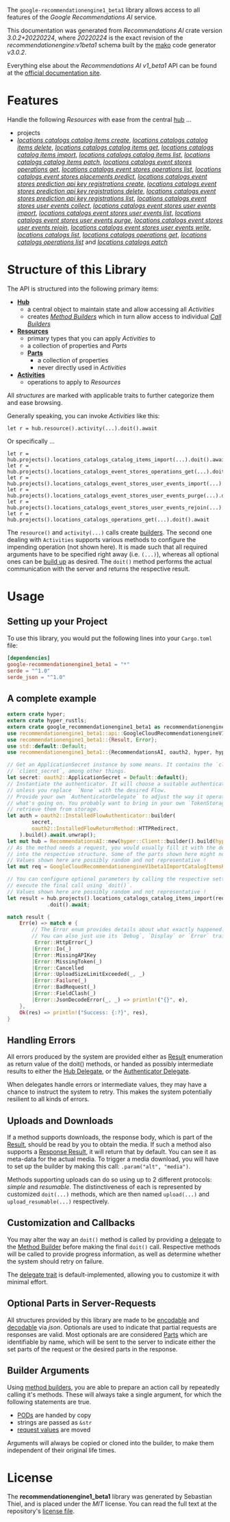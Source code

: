 <!---
DO NOT EDIT !
This file was generated automatically from 'src/mako/api/README.md.mako'
DO NOT EDIT !
-->
The `google-recommendationengine1_beta1` library allows access to all features of the *Google Recommendations AI* service.

This documentation was generated from *Recommendations AI* crate version *3.0.2+20220224*, where *20220224* is the exact revision of the *recommendationengine:v1beta1* schema built by the [mako](http://www.makotemplates.org/) code generator *v3.0.2*.

Everything else about the *Recommendations AI* *v1_beta1* API can be found at the
[official documentation site](https://cloud.google.com/recommendations-ai/docs).
# Features

Handle the following *Resources* with ease from the central [hub](https://docs.rs/google-recommendationengine1_beta1/3.0.2+20220224/google_recommendationengine1_beta1/RecommendationsAI) ... 

* projects
 * [*locations catalogs catalog items create*](https://docs.rs/google-recommendationengine1_beta1/3.0.2+20220224/google_recommendationengine1_beta1/api::ProjectLocationCatalogCatalogItemCreateCall), [*locations catalogs catalog items delete*](https://docs.rs/google-recommendationengine1_beta1/3.0.2+20220224/google_recommendationengine1_beta1/api::ProjectLocationCatalogCatalogItemDeleteCall), [*locations catalogs catalog items get*](https://docs.rs/google-recommendationengine1_beta1/3.0.2+20220224/google_recommendationengine1_beta1/api::ProjectLocationCatalogCatalogItemGetCall), [*locations catalogs catalog items import*](https://docs.rs/google-recommendationengine1_beta1/3.0.2+20220224/google_recommendationengine1_beta1/api::ProjectLocationCatalogCatalogItemImportCall), [*locations catalogs catalog items list*](https://docs.rs/google-recommendationengine1_beta1/3.0.2+20220224/google_recommendationengine1_beta1/api::ProjectLocationCatalogCatalogItemListCall), [*locations catalogs catalog items patch*](https://docs.rs/google-recommendationengine1_beta1/3.0.2+20220224/google_recommendationengine1_beta1/api::ProjectLocationCatalogCatalogItemPatchCall), [*locations catalogs event stores operations get*](https://docs.rs/google-recommendationengine1_beta1/3.0.2+20220224/google_recommendationengine1_beta1/api::ProjectLocationCatalogEventStoreOperationGetCall), [*locations catalogs event stores operations list*](https://docs.rs/google-recommendationengine1_beta1/3.0.2+20220224/google_recommendationengine1_beta1/api::ProjectLocationCatalogEventStoreOperationListCall), [*locations catalogs event stores placements predict*](https://docs.rs/google-recommendationengine1_beta1/3.0.2+20220224/google_recommendationengine1_beta1/api::ProjectLocationCatalogEventStorePlacementPredictCall), [*locations catalogs event stores prediction api key registrations create*](https://docs.rs/google-recommendationengine1_beta1/3.0.2+20220224/google_recommendationengine1_beta1/api::ProjectLocationCatalogEventStorePredictionApiKeyRegistrationCreateCall), [*locations catalogs event stores prediction api key registrations delete*](https://docs.rs/google-recommendationengine1_beta1/3.0.2+20220224/google_recommendationengine1_beta1/api::ProjectLocationCatalogEventStorePredictionApiKeyRegistrationDeleteCall), [*locations catalogs event stores prediction api key registrations list*](https://docs.rs/google-recommendationengine1_beta1/3.0.2+20220224/google_recommendationengine1_beta1/api::ProjectLocationCatalogEventStorePredictionApiKeyRegistrationListCall), [*locations catalogs event stores user events collect*](https://docs.rs/google-recommendationengine1_beta1/3.0.2+20220224/google_recommendationengine1_beta1/api::ProjectLocationCatalogEventStoreUserEventCollectCall), [*locations catalogs event stores user events import*](https://docs.rs/google-recommendationengine1_beta1/3.0.2+20220224/google_recommendationengine1_beta1/api::ProjectLocationCatalogEventStoreUserEventImportCall), [*locations catalogs event stores user events list*](https://docs.rs/google-recommendationengine1_beta1/3.0.2+20220224/google_recommendationengine1_beta1/api::ProjectLocationCatalogEventStoreUserEventListCall), [*locations catalogs event stores user events purge*](https://docs.rs/google-recommendationengine1_beta1/3.0.2+20220224/google_recommendationengine1_beta1/api::ProjectLocationCatalogEventStoreUserEventPurgeCall), [*locations catalogs event stores user events rejoin*](https://docs.rs/google-recommendationengine1_beta1/3.0.2+20220224/google_recommendationengine1_beta1/api::ProjectLocationCatalogEventStoreUserEventRejoinCall), [*locations catalogs event stores user events write*](https://docs.rs/google-recommendationengine1_beta1/3.0.2+20220224/google_recommendationengine1_beta1/api::ProjectLocationCatalogEventStoreUserEventWriteCall), [*locations catalogs list*](https://docs.rs/google-recommendationengine1_beta1/3.0.2+20220224/google_recommendationengine1_beta1/api::ProjectLocationCatalogListCall), [*locations catalogs operations get*](https://docs.rs/google-recommendationengine1_beta1/3.0.2+20220224/google_recommendationengine1_beta1/api::ProjectLocationCatalogOperationGetCall), [*locations catalogs operations list*](https://docs.rs/google-recommendationengine1_beta1/3.0.2+20220224/google_recommendationengine1_beta1/api::ProjectLocationCatalogOperationListCall) and [*locations catalogs patch*](https://docs.rs/google-recommendationengine1_beta1/3.0.2+20220224/google_recommendationengine1_beta1/api::ProjectLocationCatalogPatchCall)




# Structure of this Library

The API is structured into the following primary items:

* **[Hub](https://docs.rs/google-recommendationengine1_beta1/3.0.2+20220224/google_recommendationengine1_beta1/RecommendationsAI)**
    * a central object to maintain state and allow accessing all *Activities*
    * creates [*Method Builders*](https://docs.rs/google-recommendationengine1_beta1/3.0.2+20220224/google_recommendationengine1_beta1/client::MethodsBuilder) which in turn
      allow access to individual [*Call Builders*](https://docs.rs/google-recommendationengine1_beta1/3.0.2+20220224/google_recommendationengine1_beta1/client::CallBuilder)
* **[Resources](https://docs.rs/google-recommendationengine1_beta1/3.0.2+20220224/google_recommendationengine1_beta1/client::Resource)**
    * primary types that you can apply *Activities* to
    * a collection of properties and *Parts*
    * **[Parts](https://docs.rs/google-recommendationengine1_beta1/3.0.2+20220224/google_recommendationengine1_beta1/client::Part)**
        * a collection of properties
        * never directly used in *Activities*
* **[Activities](https://docs.rs/google-recommendationengine1_beta1/3.0.2+20220224/google_recommendationengine1_beta1/client::CallBuilder)**
    * operations to apply to *Resources*

All *structures* are marked with applicable traits to further categorize them and ease browsing.

Generally speaking, you can invoke *Activities* like this:

```Rust,ignore
let r = hub.resource().activity(...).doit().await
```

Or specifically ...

```ignore
let r = hub.projects().locations_catalogs_catalog_items_import(...).doit().await
let r = hub.projects().locations_catalogs_event_stores_operations_get(...).doit().await
let r = hub.projects().locations_catalogs_event_stores_user_events_import(...).doit().await
let r = hub.projects().locations_catalogs_event_stores_user_events_purge(...).doit().await
let r = hub.projects().locations_catalogs_event_stores_user_events_rejoin(...).doit().await
let r = hub.projects().locations_catalogs_operations_get(...).doit().await
```

The `resource()` and `activity(...)` calls create [builders][builder-pattern]. The second one dealing with `Activities` 
supports various methods to configure the impending operation (not shown here). It is made such that all required arguments have to be 
specified right away (i.e. `(...)`), whereas all optional ones can be [build up][builder-pattern] as desired.
The `doit()` method performs the actual communication with the server and returns the respective result.

# Usage

## Setting up your Project

To use this library, you would put the following lines into your `Cargo.toml` file:

```toml
[dependencies]
google-recommendationengine1_beta1 = "*"
serde = "^1.0"
serde_json = "^1.0"
```

## A complete example

```Rust
extern crate hyper;
extern crate hyper_rustls;
extern crate google_recommendationengine1_beta1 as recommendationengine1_beta1;
use recommendationengine1_beta1::api::GoogleCloudRecommendationengineV1beta1ImportCatalogItemsRequest;
use recommendationengine1_beta1::{Result, Error};
use std::default::Default;
use recommendationengine1_beta1::{RecommendationsAI, oauth2, hyper, hyper_rustls};

// Get an ApplicationSecret instance by some means. It contains the `client_id` and 
// `client_secret`, among other things.
let secret: oauth2::ApplicationSecret = Default::default();
// Instantiate the authenticator. It will choose a suitable authentication flow for you, 
// unless you replace  `None` with the desired Flow.
// Provide your own `AuthenticatorDelegate` to adjust the way it operates and get feedback about 
// what's going on. You probably want to bring in your own `TokenStorage` to persist tokens and
// retrieve them from storage.
let auth = oauth2::InstalledFlowAuthenticator::builder(
        secret,
        oauth2::InstalledFlowReturnMethod::HTTPRedirect,
    ).build().await.unwrap();
let mut hub = RecommendationsAI::new(hyper::Client::builder().build(hyper_rustls::HttpsConnector::with_native_roots().https_or_http().enable_http1().enable_http2().build()), auth);
// As the method needs a request, you would usually fill it with the desired information
// into the respective structure. Some of the parts shown here might not be applicable !
// Values shown here are possibly random and not representative !
let mut req = GoogleCloudRecommendationengineV1beta1ImportCatalogItemsRequest::default();

// You can configure optional parameters by calling the respective setters at will, and
// execute the final call using `doit()`.
// Values shown here are possibly random and not representative !
let result = hub.projects().locations_catalogs_catalog_items_import(req, "parent")
             .doit().await;

match result {
    Err(e) => match e {
        // The Error enum provides details about what exactly happened.
        // You can also just use its `Debug`, `Display` or `Error` traits
         Error::HttpError(_)
        |Error::Io(_)
        |Error::MissingAPIKey
        |Error::MissingToken(_)
        |Error::Cancelled
        |Error::UploadSizeLimitExceeded(_, _)
        |Error::Failure(_)
        |Error::BadRequest(_)
        |Error::FieldClash(_)
        |Error::JsonDecodeError(_, _) => println!("{}", e),
    },
    Ok(res) => println!("Success: {:?}", res),
}

```
## Handling Errors

All errors produced by the system are provided either as [Result](https://docs.rs/google-recommendationengine1_beta1/3.0.2+20220224/google_recommendationengine1_beta1/client::Result) enumeration as return value of
the doit() methods, or handed as possibly intermediate results to either the 
[Hub Delegate](https://docs.rs/google-recommendationengine1_beta1/3.0.2+20220224/google_recommendationengine1_beta1/client::Delegate), or the [Authenticator Delegate](https://docs.rs/yup-oauth2/*/yup_oauth2/trait.AuthenticatorDelegate.html).

When delegates handle errors or intermediate values, they may have a chance to instruct the system to retry. This 
makes the system potentially resilient to all kinds of errors.

## Uploads and Downloads
If a method supports downloads, the response body, which is part of the [Result](https://docs.rs/google-recommendationengine1_beta1/3.0.2+20220224/google_recommendationengine1_beta1/client::Result), should be
read by you to obtain the media.
If such a method also supports a [Response Result](https://docs.rs/google-recommendationengine1_beta1/3.0.2+20220224/google_recommendationengine1_beta1/client::ResponseResult), it will return that by default.
You can see it as meta-data for the actual media. To trigger a media download, you will have to set up the builder by making
this call: `.param("alt", "media")`.

Methods supporting uploads can do so using up to 2 different protocols: 
*simple* and *resumable*. The distinctiveness of each is represented by customized 
`doit(...)` methods, which are then named `upload(...)` and `upload_resumable(...)` respectively.

## Customization and Callbacks

You may alter the way an `doit()` method is called by providing a [delegate](https://docs.rs/google-recommendationengine1_beta1/3.0.2+20220224/google_recommendationengine1_beta1/client::Delegate) to the 
[Method Builder](https://docs.rs/google-recommendationengine1_beta1/3.0.2+20220224/google_recommendationengine1_beta1/client::CallBuilder) before making the final `doit()` call. 
Respective methods will be called to provide progress information, as well as determine whether the system should 
retry on failure.

The [delegate trait](https://docs.rs/google-recommendationengine1_beta1/3.0.2+20220224/google_recommendationengine1_beta1/client::Delegate) is default-implemented, allowing you to customize it with minimal effort.

## Optional Parts in Server-Requests

All structures provided by this library are made to be [encodable](https://docs.rs/google-recommendationengine1_beta1/3.0.2+20220224/google_recommendationengine1_beta1/client::RequestValue) and 
[decodable](https://docs.rs/google-recommendationengine1_beta1/3.0.2+20220224/google_recommendationengine1_beta1/client::ResponseResult) via *json*. Optionals are used to indicate that partial requests are responses 
are valid.
Most optionals are are considered [Parts](https://docs.rs/google-recommendationengine1_beta1/3.0.2+20220224/google_recommendationengine1_beta1/client::Part) which are identifiable by name, which will be sent to 
the server to indicate either the set parts of the request or the desired parts in the response.

## Builder Arguments

Using [method builders](https://docs.rs/google-recommendationengine1_beta1/3.0.2+20220224/google_recommendationengine1_beta1/client::CallBuilder), you are able to prepare an action call by repeatedly calling it's methods.
These will always take a single argument, for which the following statements are true.

* [PODs][wiki-pod] are handed by copy
* strings are passed as `&str`
* [request values](https://docs.rs/google-recommendationengine1_beta1/3.0.2+20220224/google_recommendationengine1_beta1/client::RequestValue) are moved

Arguments will always be copied or cloned into the builder, to make them independent of their original life times.

[wiki-pod]: http://en.wikipedia.org/wiki/Plain_old_data_structure
[builder-pattern]: http://en.wikipedia.org/wiki/Builder_pattern
[google-go-api]: https://github.com/google/google-api-go-client

# License
The **recommendationengine1_beta1** library was generated by Sebastian Thiel, and is placed 
under the *MIT* license.
You can read the full text at the repository's [license file][repo-license].

[repo-license]: https://github.com/Byron/google-apis-rsblob/main/LICENSE.md
